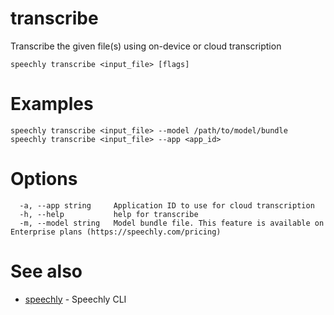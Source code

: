 # transcribe

Transcribe the given file(s) using on-device or cloud transcription

```
speechly transcribe <input_file> [flags]
```

# Examples

```
speechly transcribe <input_file> --model /path/to/model/bundle
speechly transcribe <input_file> --app <app_id>
```

# Options

```
  -a, --app string     Application ID to use for cloud transcription
  -h, --help           help for transcribe
  -m, --model string   Model bundle file. This feature is available on Enterprise plans (https://speechly.com/pricing)
```

# See also

* [speechly](README.md)	 - Speechly CLI

